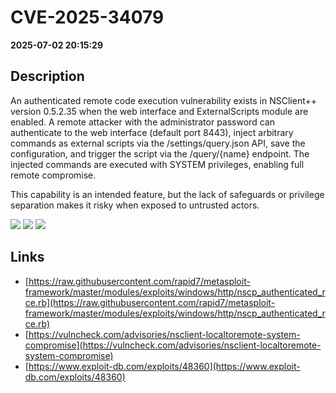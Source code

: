 # CVE-2025-34079

**2025-07-02 20:15:29**

## Description
An authenticated remote code execution vulnerability exists in NSClient++ version 0.5.2.35 when the web interface and ExternalScripts module are enabled. A remote attacker with the administrator password can authenticate to the web interface (default port 8443), inject arbitrary commands as external scripts via the /settings/query.json API, save the configuration, and trigger the script via the /query/{name} endpoint. The injected commands are executed with SYSTEM privileges, enabling full remote compromise.

This capability is an intended feature, but the lack of safeguards or privilege separation makes it risky when exposed to untrusted actors.

![](https://img.shields.io/static/v1?label=Score&message=7.5&color=red)
![](https://img.shields.io/static/v1?label=Severity&message=HIGH&color=red)
![](https://img.shields.io/static/v1?label=CWE&message=RCE&color=green)

## Links
- [https://raw.githubusercontent.com/rapid7/metasploit-framework/master/modules/exploits/windows/http/nscp_authenticated_rce.rb](https://raw.githubusercontent.com/rapid7/metasploit-framework/master/modules/exploits/windows/http/nscp_authenticated_rce.rb)
- [https://vulncheck.com/advisories/nsclient-localtoremote-system-compromise](https://vulncheck.com/advisories/nsclient-localtoremote-system-compromise)
- [https://www.exploit-db.com/exploits/48360](https://www.exploit-db.com/exploits/48360)
